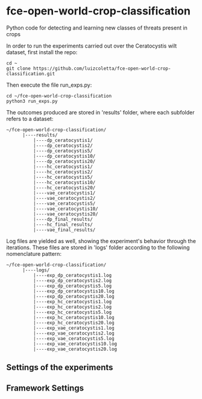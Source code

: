 # fce-open-world-crop-classification

Python code for detecting and learning new classes of threats present in crops

In order to run the experiments carried out over the Ceratocystis wilt dataset,
first install the repo:


```
cd ~
git clone https://github.com/luizcoletta/fce-open-world-crop-classification.git
```

Then execute the file run_exps.py:

```
cd ~/fce-open-world-crop-classification
python3 run_exps.py
```

The outcomes produced are stored in 'results' folder, where each subfolder 
refers to a dataset:

```
~/fce-open-world-crop-classification/
      |----results/
          |----dp_ceratocystis1/
          |----dp_ceratocystis2/
          |----dp_ceratocystis5/
          |----dp_ceratocystis10/
          |----dp_ceratocystis20/
          |----hc_ceratocystis1/
          |----hc_ceratocystis2/
          |----hc_ceratocystis5/
          |----hc_ceratocystis10/
          |----hc_ceratocystis20/
          |----vae_ceratocystis1/
          |----vae_ceratocystis2/
          |----vae_ceratocystis5/
          |----vae_ceratocystis10/
          |----vae_ceratocystis20/
          |----dp_final_results/
          |----hc_final_results/
          |----vae_final_results/
```

Log files are yielded as well, showing the experiment's behavior through the iterations.
These files are stored in 'logs' folder according to the following nomenclature pattern:

```
~/fce-open-world-crop-classification/
      |----logs/
          |----exp_dp_ceratocystis1.log
          |----exp_dp_ceratocystis2.log
          |----exp_dp_ceratocystis5.log
          |----exp_dp_ceratocystis10.log
          |----exp_dp_ceratocystis20.log
          |----exp_hc_ceratocystis1.log
          |----exp_hc_ceratocystis2.log
          |----exp_hc_ceratocystis5.log
          |----exp_hc_ceratocystis10.log
          |----exp_hc_ceratocystis20.log
          |----exp_vae_ceratocystis1.log
          |----exp_vae_ceratocystis2.log
          |----exp_vae_ceratocystis5.log
          |----exp_vae_ceratocystis10.log
          |----exp_vae_ceratocystis20.log

```

## Settings of the experiments

## Framework Settings





